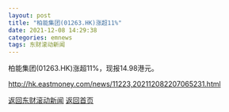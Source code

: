 ```yaml
---
layout: post
title: "柏能集团(01263.HK)涨超11%"
date: 2021-12-08 14:29:38
categories: emnews
tags: 东财滚动新闻
---
```


柏能集团(01263.HK)涨超11%，现报14.98港元。

<http://hk.eastmoney.com/news/11223,202112082207065231.html>

[返回东财滚动新闻](//finews.zning.me/emnews/)
[返回首页](//finews.zning.me/)